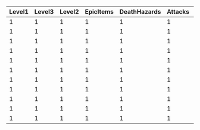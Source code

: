 | Level1 | Level3 | Level2 | EpicItems | DeathHazards | Attacks | Throws | Hazards | Mashups | Items | Unknown    |
| ------ | ------ | ------ | --------- | ------------ | ------- | ------ | ------- | ------- | ----- | ---------- |
| 1      | 1      | 1      | 1         | 1            | 1       | 1      | 1       | 1       | 1     | 1490954098 |
| 1      | 1      | 1      | 1         | 1            | 1       | 1      | 1       | 1       | 1     | 1490954098 |
| 1      | 1      | 1      | 1         | 1            | 1       | 1      | 1       | 1       | 1     | 1490954098 |
| 1      | 1      | 1      | 1         | 1            | 1       | 1      | 1       | 1       | 1     | 1490954098 |
| 1      | 1      | 1      | 1         | 1            | 1       | 1      | 1       | 1       | 1     | 1490954098 |
| 1      | 1      | 1      | 1         | 1            | 1       | 1      | 1       | 1       | 1     | 1490954098 |
| 1      | 1      | 1      | 1         | 1            | 1       | 1      | 1       | 1       | 1     | 1490954098 |
| 1      | 1      | 1      | 1         | 1            | 1       | 1      | 1       | 1       | 1     | 1490954098 |
| 1      | 1      | 1      | 1         | 1            | 1       | 1      | 1       | 1       | 1     | 1490954098 |
| 1      | 1      | 1      | 1         | 1            | 1       | 1      | 1       | 1       | 1     | 1490954098 |
| 1      | 1      | 1      | 1         | 1            | 1       | 1      | 1       | 1       | 1     | 1490954098 |
